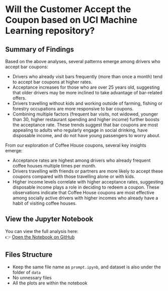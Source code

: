 # Will the Customer Accept the Coupon based on UCI Machine Learning repository?

## Summary of Findings
Based on the above analyses, several patterns emerge among drivers who accept bar coupons:
* Drivers who already visit bars frequently (more than once a month) tend to accept bar coupons at higher rates.
* Acceptance increases for those who are over 25 years old, suggesting that older drivers may be more inclined to take advantage of bar-related offers.
* Drivers travelling without kids and working outside of farming, fishing or forestry occupations are more responsive to bar coupons.
* Combining multiple factors (frequent bar visits, not widowed, younger than 30, higher restaurant spending and higher income) further boosts the acceptance rate.
These trends suggest that bar coupons are most appealing to adults who regularly engage in social drinking, have disposable income, and do not have young passengers to worry about.

From our exploration of Coffee House coupons, several key insights emerge:
* Acceptance rates are highest among drivers who already frequent coffee houses multiple times per month.
* Drivers travelling with friends or partners are more likely to accept these coupons compared with those travelling alone or with kids.
* Higher income levels correlate with higher acceptance rates, suggesting disposable income plays a role in deciding to redeem a coupon.
These observations indicate that Coffee House coupons are most effective among socially active drivers with higher incomes who already have a habit of visiting coffee houses.

## View the Jupyter Notebook
You can view the full analysis here:  
👉 [Open the Notebook on GitHub](https://github.com/robin8wang/Practical_App1/blob/main/prompt.ipynb)

## Files Structure
* Keep the same file name as `prompt.ipynb`, and dataset is also under the folder of `data`
* No unnessary files
* All the plots are within the notebook

